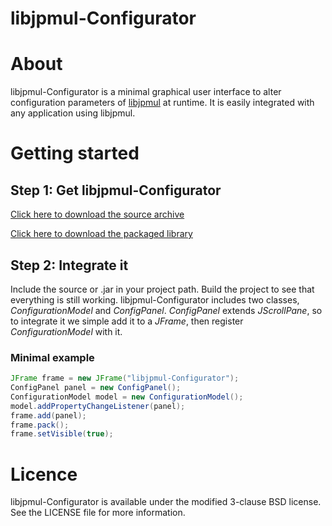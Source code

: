 libjpmul-Configurator
=====================

# About
libjpmul-Configurator is a minimal graphical user interface to alter configuration parameters of [libjpmul](https://github.com/libjpmul/libjpmul/) at runtime. It is easily integrated with any application using libjpmul.

# Getting started
## Step 1: Get libjpmul-Configurator
[Click here to download the source archive](https://github.com/libjpmul/libjpmul-configurator/archive/master.zip)

[Click here to download the packaged library](https://github.com/libjpmul/libjpmul-configurator/blob/master/build/libjpmul-configurator.jar)
## Step 2: Integrate it
Include the source or .jar in your project path. Build the project to see that everything is still working.
libjpmul-Configurator includes two classes, _ConfigurationModel_ and _ConfigPanel_. _ConfigPanel_ extends _JScrollPane_, so to integrate it we simple add it to a _JFrame_, then register _ConfigurationModel_ with it.

### Minimal example
```java
JFrame frame = new JFrame("libjpmul-Configurator");  
ConfigPanel panel = new ConfigPanel();
ConfigurationModel model = new ConfigurationModel();
model.addPropertyChangeListener(panel);
frame.add(panel);
frame.pack();
frame.setVisible(true);
```

# Licence
libjpmul-Configurator is available under the modified 3-clause BSD license. See the LICENSE file for more information.

